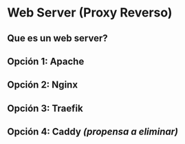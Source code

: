 # Web Server (Proxy Reverso)

## Que es un web server?

## Opción 1: Apache

## Opción 2: Nginx

## Opción 3: Traefik

## Opción 4: Caddy _(propensa a eliminar)_
